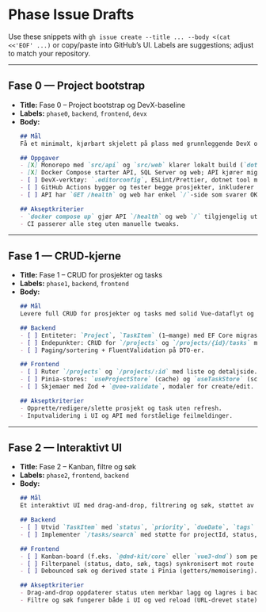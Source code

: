 # Phase Issue Drafts

Use these snippets with `gh issue create --title ... --body <(cat <<'EOF' ...)` or copy/paste into GitHub’s UI. Labels are suggestions; adjust to match your repository.

---

## Fase 0 — Project bootstrap

- **Title:** Fase 0 – Project bootstrap og DevX-baseline
- **Labels:** `phase0`, `backend`, `frontend`, `devx`
- **Body:**
  ```markdown
  ## Mål
  Få et minimalt, kjørbart skjelett på plass med grunnleggende DevX og CI.

  ## Oppgaver
  - [X] Monorepo med `src/api` og `src/web` klarer lokalt build (`dotnet build`, `npm run build`).
  - [X] Docker Compose starter API, SQL Server og web; API kjører migreringer automatisk.
  - [ ] DevX-verktøy: `.editorconfig`, ESLint/Prettier, dotnet tool manifest (`dotnet-ef`, `dotnet-format`), Serilog-baselogging.
  - [ ] GitHub Actions bygger og tester begge prosjekter, inkluderer `npm run format`.
  - [ ] API har `GET /health` og web har enkel `/`-side som svarer OK.

  ## Akseptkriterier
  - `docker compose up` gjør API `/health` og web `/` tilgjengelig uten manuell inngripen.
  - CI passerer alle steg uten manuelle tweaks.
  ```

---

## Fase 1 — CRUD-kjerne

- **Title:** Fase 1 – CRUD for prosjekter og tasks
- **Labels:** `phase1`, `backend`, `frontend`
- **Body:**
  ```markdown
  ## Mål
  Levere full CRUD for prosjekter og tasks med solid Vue-dataflyt og validering.

  ## Backend
  - [ ] Entiteter: `Project`, `TaskItem` (1–mange) med EF Core migrasjoner.
  - [ ] Endepunkter: CRUD for `/projects` og `/projects/{id}/tasks` med DTO-mapping.
  - [ ] Paging/sortering + FluentValidation på DTO-er.

  ## Frontend
  - [ ] Ruter `/projects` og `/projects/:id` med liste og detaljside.
  - [ ] Pinia-stores: `useProjectStore` (cache) og `useTaskStore` (scoped til projectId).
  - [ ] Skjemaer med Zod + `@vee-validate`, modaler for create/edit.

  ## Akseptkriterier
  - Opprette/redigere/slette prosjekt og task uten refresh.
  - Inputvalidering i UI og API med forståelige feilmeldinger.
  ```

---

## Fase 2 — Interaktivt UI

- **Title:** Fase 2 – Kanban, filtre og søk
- **Labels:** `phase2`, `frontend`, `backend`
- **Body:**
  ```markdown
  ## Mål
  Et interaktivt UI med drag-and-drop, filtrering og søk, støttet av query-endepunkter.

  ## Backend
  - [ ] Utvid `TaskItem` med `status`, `priority`, `dueDate`, `tags` + relevante indekser.
  - [ ] Implementer `/tasks/search` med støtte for projectId, status, tekst, frist.

  ## Frontend
  - [ ] Kanban-board (f.eks. `@dnd-kit/core` eller `vue3-dnd`) som persisterer statusendringer.
  - [ ] Filterpanel (status, dato, søk, tags) synkronisert mot route query params.
  - [ ] Debounced søk og derived state i Pinia (getters/memoisering).

  ## Akseptkriterier
  - Drag-and-drop oppdaterer status uten merkbar lagg og lagres i backend.
  - Filtre og søk fungerer både i UI og ved reload (URL-drevet state).
  ```

